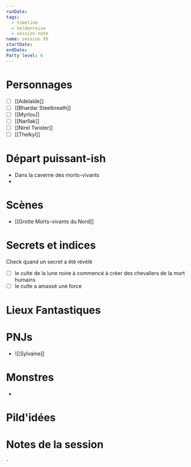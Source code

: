```yaml
---
runDate: 
tags:
  - timeline
  - heldenreise
  - session-note
name: session XX
startDate: 
endDate:
Party level: 6
---
```



# Personnages
- [ ] [[Adelaïde]]
- [ ] [[Bhardar Steelbreath]]
- [ ] [[Myrlou]]
- [ ] [[Narllak]]
- [ ] [[Nirel Twister]]
- [ ] [[Thelkyl]]

# Départ puissant-ish
-  Dans la caverne des morts-vivants
- 

# Scènes
- [[Grotte Morts-vivants du Nord]]

# Secrets et indices
Check quand un secret a été révélé
- [ ] le culte de la lune noire à commencé à créer des chevaliers de la mort humains
- [ ] le culte a amassé une force

# Lieux Fantastiques


# PNJs
- ![[Sylvaine]]

# Monstres
- 


# Pild'idées
> 

# Notes de la session

```
-  
```
 